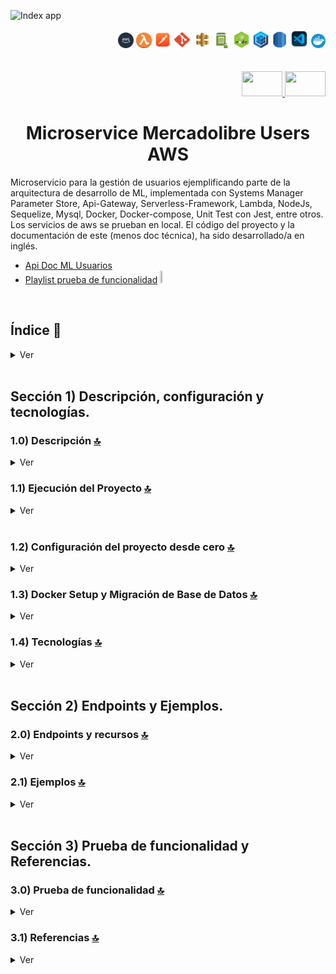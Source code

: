 ![Index app](https://github.com/andresWeitzel/Microservice_Mercadolibre_Users_AWS/blob/master/doc/assets/MicroService_Users_ML.drawio.png)

<div align="right">
  <img width="25" height="25" src="../doc/assets/icons/devops/png/aws.png" />
  <img width="25" height="25" src="../doc/assets/icons/aws/png/lambda.png" />
  <img width="27" height="27" src="../doc/assets/icons/devops/png/postman.png" />
  <img width="29" height="27" src="../doc/assets/icons/devops/png/git.png" />
  <img width="28" height="27" src="../doc/assets/icons/aws/png/api-gateway.png" />
  <img width="27" height="25" src="../doc/assets/icons/aws/png/parameter-store.png" />
  <img width="27" height="27" src="../doc/assets/icons/backend/javascript-typescript/png/nodejs.png" />
  <img width="27" height="27" src="../doc/assets/icons/backend/javascript-typescript/png/sequelize.png" />
  <img width="25" height="27" src="../doc/assets/icons/aws/png/rds.png" />
  <img width="30" height="30" src="../doc/assets/icons/devops/png/vsc.png" />
  <img width="23" height="23" src="../doc/assets/icons/devops/png/docker.png" />
</div> 

<br>

<br>

<div align="right">
  <a href="https://github.com/andresWeitzel/Microservice_Mercadolibre_Users_AWS/blob/master/translation/README.es.md">
    <img width="65" height="40" src="../doc/assets/translation/arg-flag.jpg" />
  </a> 
  <a href="https://github.com/andresWeitzel/Microservice_Mercadolibre_Users_AWS/blob/master/README.md">
    <img width="65" height="40" src="../doc/assets/translation/eeuu-flag.jpg" />
  </a> 
</div>

<div align="center">

# Microservice Mercadolibre Users AWS

</div>  

Microservicio para la gestión de usuarios ejemplificando parte de la arquitectura de desarrollo de ML, implementada con Systems Manager Parameter Store, Api-Gateway, Serverless-Framework, Lambda, NodeJs, Sequelize, Mysql, Docker, Docker-compose, Unit Test con Jest, entre otros. Los servicios de aws se prueban en local. El código del proyecto y la documentación de este (menos doc técnica), ha sido desarrollado/a en inglés.

*   [Api Doc ML Usuarios](https://developers.mercadolibre.com.ar/es_ar/usuarios-y-aplicaciones)
*   [Playlist prueba de funcionalidad](https://www.youtube.com/playlist?list=PLCl11UFjHurB9JzGtm5e8-yp52IcZDs5y) <a href="https://www.youtube.com/watch?v=oLSrmqMq0Zs\&list=PLCl11UFjHurB9JzGtm5e8-yp52IcZDs5y" target="_blank"> <img src="https://github.com/andresWeitzel/Microservice_Mercadolibre_Users_AWS/blob/master/doc/assets/social-networks/yt.png" width="3%" height="3%" /> </a>

<br>

## Índice 📜

<details>
 <summary> Ver </summary>

 <br>

### Sección 1) Descripción, configuración y tecnologías.

*   [1.0) Descripción del Proyecto.](#10-descripción-)
*   [1.1) Ejecución del Proyecto.](#11-ejecución-del-proyecto-)
*   [1.2) Configuración del proyecto desde cero](#12-configuración-del-proyecto-desde-cero-)
*   [1.3) Docker Setup y Migración de Base de Datos](#13-docker-setup-y-migración-de-base-de-datos-)
*   [1.4) Tecnologías.](#14-tecnologías-)

### Sección 2) Endpoints y Ejemplos

*   [2.0) EndPoints y recursos.](#20-endpoints-y-recursos-)
*   [2.1) Ejemplos.](#21-ejemplos-)

### Sección 3) Prueba de funcionalidad y Referencias

*   [3.0) Prueba de funcionalidad.](#30-prueba-de-funcionalidad-)
*   [3.1) Referencias.](#31-referencias-)

<br>

</details>

<br>

## Sección 1) Descripción, configuración y tecnologías.

### 1.0) Descripción [🔝](#índice-)

<details>
  <summary>Ver</summary>

 <br>

### 1.0.0) Descripción General

*   El Microservicio está diseñado bajo la arquitectura MVC. Dicha arquitectura consta y está dividida en la capa de modelo (definición de la tabla user), la capa de servicio (la conexión y transacciones hacia la db con sequelize) y la capa controller (las lambdas implementadas).
*   Cada lambda realiza la comprobación de autenticación de token, las que esperan un evento de tipo body comprueban dichos campos y toda la lógica a realizar se abstrae de la misma para desacoplar funcionalidades junto con bajo acoplamiento.
*   Los endpoints que permiten la devolución de más de un objeto según lógica de búsqueda aplicada se manejan con paginados caso de ser requerido. Se aplica paginación por defecto.

### 1.0.1) Descripción Arquitectura y Funcionamiento

*   La imagen de la arquitectura de aws empleada describe el flujo de funcionamiento del microservicio de forma general. Cualquier petición hacia el microservicio parte desde un cliente (Postman, servidor, etc).
*   `Paso 0` : Dicha solicitud es recibida por el api-gateway y solamente se validará si es que dentro de los encabezados de dicha solicitud se encuentra la x-api-key correcta.
*   `Pasos 1A, 1B, etc` : Todos estos pasos corresponden a un endpoint con su recurso especifico. Por ej. para getAllUsers (1A) es http://localhost:4000/dev/users/list ....revisar dichos endpoints en [sección endpoints](#sección-2-endpoints-y-ejemplos). Cada lambda realiza comprobación de x-api-key y token.
*   `Pasos 2` : Las lambdas realizan las validaciones de las ssm correspondientes con el System Manager Paramater Store.. validan token, valores de conexión con la db etc.
*   `Pasos 3` : Las lambdas realizan las transacciones y operaciones necesarias con la db (Mysql).
*   `Aclaraciones` : Se emula dicho funcionamiento dentro de la misma red y en entorno local con los plugins de serverless correspondientes.

<br>

</details>

### 1.1) Ejecución del Proyecto [🔝](#índice-)

<details>
  <summary>Ver</summary>
<br>

*   Una vez creado un entorno de trabajo a través de algún ide, clonamos el proyecto

```git
git clone https://github.com/andresWeitzel/Microservice_Mercadolibre_Users_AWS
```

*   Nos posicionamos sobre el proyecto

```git
cd 'projectName'
```

*   Instalamos la última versión LTS de [Nodejs(v18)](https://nodejs.org/en/download)
*   Instalamos Serverless Framework de forma global si es que aún no lo hemos realizado

```git
npm install -g serverless
```

*   Verificamos la versión de Serverless instalada

```git
sls -v
```

*   Instalamos todos los paquetes necesarios

```git
npm i
```

*   Asegúrate de tener Docker instalado en tu sistema (para Windows, usa [Docker Desktop](https://www.docker.com/products/docker-desktop/))

*   Inicia y construye el contenedor de MySQL:

```bash
docker-compose up -d
```

*   Verifica que el contenedor esté corriendo:

```bash
docker ps
```

*   Si necesitas resetear la base de datos:

```bash
docker-compose down -v
docker-compose up -d
```

*   Para ver los logs de la base de datos:

```bash
docker-compose logs mysql
```

*   Para acceder directamente a MySQL:

```bash
docker exec -it mercadolibre_users_mysql mysql -u mercadolibre_user -p
```

*   Las variables ssm utilizadas en el proyecto se mantienen para simplificar el proceso de configuración del mismo. Es recomendado agregar el archivo correspondiente (serverless\_ssm.yml) al .gitignore.

*   El script start configurado en el package.json del proyecto, es el encargado de levantar
    *   El plugin de serverless-offline
    *   El plugin remark-lint para archivos .md (se aplica solo el --output para check and autoformat sin terminar el proceso y poder ejecutar el script de serverless)

*   Ejecutamos la app desde terminal.

```git
npm start
```

*   Si se presenta algún mensaje indicando qué el puerto 4000 ya está en uso, podemos terminar todos los procesos dependientes y volver a ejecutar la app

```git
npx kill-port 4000
npm start
```

<br>

</details>
 <br>

### 1.2) Configuración del proyecto desde cero [🔝](#índice-)

<details>
  <summary>Ver</summary>

 <br>

*   Creamos un entorno de trabajo a través de algún ide, luego de crear una carpeta nos posicionamos sobre la misma

```git
cd 'projectName'
```

*   Instalamos la última versión LTS de [Nodejs(v18)](https://nodejs.org/en/download)
*   Instalamos Serverless Framework de forma global si es que aún no lo hemos realizado

```git
npm install -g serverless
```

*   Verificamos la versión de Serverless instalada

```git
sls -v
```

*   Inicializamos un template de serverles

```git
serverless create --template aws-nodejs
```

*   Inicializamos un proyecto npm

```git
npm init -y
```

*   Instalamos serverless offline

```git
npm i serverless-offline --save-dev
```

*   Instalamos serverless ssm

```git
npm i serverless-offline-ssm --save-dev
```

```yml
plugins:
  - serverless-offline-ssm
  - serverless-offline

```

*   Configuraremos un formato estándar de archivos markdown para el proyecto a través de [remark-lint](https://github.com/remarkjs/remark-lint#example-check-markdown-on-the-api)

```git
npm install remark-cli remark-preset-lint-consistent remark-preset-lint-recommended remark-lint-list-item-indent --save-dev

npm install remark-lint-emphasis-marker remark-lint-strong-marker --save-dev

npm install remark-lint-table-cell-padding --save-dev
```

*   Luego agregamos la configuración para los scripts desde el package.json

```json
  "scripts": {
    "check": "remark . --quiet --frail",
    "format": "remark . --quiet --frail --output",
  },
```

*   En mi caso, quiero que se aplique un autoformato por cada ejecución, ejecutamos los scripts juntos(se aplica solo el --output para check and autoformat sin terminar el proceso y poder ejecutar el script de serverless)

```json
  "scripts": {
    "check": "remark . --quiet --frail",
    "format": "remark . --quiet --frail --output",
    "format-md": "remark . --output",
    "serverless-offline": "sls offline start",
    "start": "npm run format-md && npm run serverless-offline"
  },
```

*   Luego agregamos los remark configs, al final, en el package.json

```json
 "remarkConfig": {
    "settings": {
      "emphasis": "*",
      "strong": "*"
    },
    "plugins": [
       "remark-preset-lint-consistent",
      "remark-preset-lint-recommended",
      "remark-lint",
      "remark-lint-table-cell-padding",
      [
        "remark-lint-list-item-indent",
        "tab-size"
      ],
      [
        "remark-lint-emphasis-marker",
        "*"
      ],
      [
        "remark-lint-strong-marker",
        "*"
      ]
    ]
  }
```

*   Para más información al respecto, visitar la [página oficial](https://github.com/remarkjs/remark-lint#example-check-markdown-on-the-api)

*   Las variables ssm utilizadas en el proyecto se mantienen para simplificar el proceso de configuración del mismo. Es recomendado agregar el archivo correspondiente (serverless\_ssm.yml) al .gitignore.

*   El siguiente script (start), configurado en el package.json del proyecto, es el encargado de ejecutar
    *   El plugin de serverless-offline
    *   El plugin remark-lint para archivos .md
    *   Otros.

```json
   "scripts": {
      "serverless-offline": "sls offline start",
        "start": "npm run format-md && npm run serverless-offline",
        "start:dev": "nodemon -e js,ts,yml,json --exec \"sls offline start\"",
        "format-prettier": "prettier --write \"{src,test}/**/*.{js,ts}\"",
        "check": "remark . --quiet --frail",
        "format-remark": "remark . --quiet --frail --output",
        "format-md": "remark . --output",
        "test": "jest --verbose",
        "test:watch": "jest --watch --verbose",
        "test:cov": "jest --coverage --verbose"
   },
```

*   Asegúrate de tener Docker instalado en tu sistema (para Windows, usa [Docker Desktop](https://www.docker.com/products/docker-desktop/))

*   Inicia y construye el contenedor de MySQL:

```bash
docker-compose up -d
```

*   Verifica que el contenedor esté corriendo:

```bash
docker ps
```

*   Si necesitas resetear la base de datos:

```bash
docker-compose down -v
docker-compose up -d
```

*   Para ver los logs de la base de datos:

```bash
docker-compose logs mysql
```

*   Para acceder directamente a MySQL:

```bash
docker exec -it mercadolibre_users_mysql mysql -u mercadolibre_user -p
```

*   Ejecutamos la app desde terminal.

```git
npm start
```

*   Si se presenta algún mensaje indicando qué el puerto 4000 ya está en uso, podemos terminar todos los procesos dependientes y volver a ejecutar la app

```git
npx kill-port 4000
npm start
```

<br>

</details>

### 1.3) Docker Setup y Migración de Base de Datos [🔝](#índice-)

<details>
  <summary>Ver</summary>

<br>

#### 1.3.1) Configuración de Base de Datos con Docker

1.  **Configuración de Docker Compose**
    ```yaml
    version: '3.8'
    services:
      mysql:
        image: mysql:8.0
        container_name: mercadolibre_users_mysql
        environment:
          MYSQL_ROOT_PASSWORD: root
          MYSQL_DATABASE: microdb_mercadolibre
          MYSQL_USER: mercadolibre_user
          MYSQL_PASSWORD: mercadolibre_pass
        ports:
          - "3306:3306"
        volumes:
          - mysql_data:/var/lib/mysql
          - ./init:/docker-entrypoint-initdb.d
        command: --default-authentication-plugin=mysql_native_password
        healthcheck:
          test: ["CMD", "mysqladmin", "ping", "-h", "localhost"]
          interval: 10s
          timeout: 5s
          retries: 5

    volumes:
      mysql_data:
    ```

2.  **Comandos Docker Esenciales**
    ```bash
    # Iniciar el contenedor
    docker-compose up -d

    # Verificar estado
    docker ps

    # Resetear la base de datos
    docker-compose down -v
    docker-compose up -d

    # Ver logs
    docker-compose logs mysql

    # Acceder a MySQL
    docker exec -it mercadolibre_users_mysql mysql -u mercadolibre_user -p
    ```

3.  **Datos de Ejemplo**
    ```sql
    -- Ejemplo de inserción de usuario
    INSERT INTO users (nickname, first_name, last_name, email, identification_type, identification_number, country_id)
    VALUES ('USER123', 'Juan', 'Pérez', 'juan@example.com', 'DNI', '12345678', 'AR');

    -- Ejemplo de inserción de producto
    INSERT INTO products (title, price, currency_id, available_quantity, condition)
    VALUES ('iPhone 12', 999.99, 'USD', 10, 'new');
    ```

#### 1.3.2) Proceso de Migración

1.  **Inicialización de la Base de Datos**
    *   La base de datos se crea automáticamente al iniciar el contenedor
    *   Los scripts de inicialización se ejecutan en orden alfabético
    *   Los datos persisten entre reinicios gracias al volumen Docker

2.  **Estructura de Archivos**
    init/
    ├── 01\_microdb\_mercadolibre\_DDL.sql    # Estructura de tablas
    └── 02\_microdb\_mercadolibre\_DML\_INSERTS.sql  # Datos iniciales

3.  **Consideraciones**
    *   Los datos persisten en el volumen `mysql_data`
    *   Para resetear la base de datos, eliminar el volumen
    *   Las credenciales están en el archivo `docker-compose.yml`

<br>

</details>

### 1.4) Tecnologías [🔝](#índice-)

<details>
  <summary>Ver</summary>

 <br>

| **Tecnologías** | **Versión** | **Finalidad** |\
| ------------- | ------------- | ------------- |
| [SDK](https://www.serverless.com/framework/docs/guides/sdk/) | 4.3.2  | Inyección Automática de Módulos para Lambdas |
| [Serverless Framework Core v3](https://www.serverless.com//blog/serverless-framework-v3-is-live) | 3.23.0 | Core Servicios AWS |
| [Systems Manager Parameter Store (SSM)](https://docs.aws.amazon.com/systems-manager/latest/userguide/systems-manager-parameter-store.html) | 3.0 | Manejo de Variables de Entorno |
| [Jest](https://jestjs.io/) | 29.7 | Framework para pruebas unitarias, integración, etc. |
| [Amazon Api Gateway](https://docs.aws.amazon.com/apigateway/latest/developerguide/welcome.html) | 2.0 | Gestor, Autenticación, Control y Procesamiento de la Api |
| [NodeJS](https://nodejs.org/en/) | 14.18.1  | Librería JS |
| [Sequelize](https://sequelize.org/) | ^6.11.0 | ORM |
| [Mysql](https://www.mysql.com/) | 10.1 | SGDB |
| [XAMPP](https://www.apachefriends.org/es/index.html) | 3.2.2 | Paquete de servidores |
| [VSC](https://code.visualstudio.com/docs) | 1.72.2  | IDE |
| [Postman](https://www.postman.com/downloads/) | 10.11  | Cliente Http |
| [CMD](https://learn.microsoft.com/en-us/windows-server/administration/windows-commands/cmd) | 10 | Símbolo del Sistema para linea de comandos |
| [Git](https://git-scm.com/downloads) | 2.29.1  | Control de Versiones |
| Otros | Otros |

</br>

| **Plugin** |
| -------------  |
| [Serverless Plugin](https://www.serverless.com/plugins/) |
| [serverless-offline](https://www.npmjs.com/package/serverless-offline) |
| [serverless-offline-ssm](https://www.npmjs.com/package/serverless-offline-ssm) |

</br>

| **Extensión** |\
| -------------  |
| Prettier - Code formatter |
| YAML - Autoformatter .yml |
| Error Lens - Identificador de errores |
| Tabnine - IA Code |
| Otros - Otros |

<br>

</details>

<br>

## Sección 2) Endpoints y Ejemplos.

### 2.0) Endpoints y recursos [🔝](#índice-)

<details>
  <summary>Ver</summary>

### Operaciones de tipo GET:

*   http://localhost:4000/dev/v1/test
*   http://localhost:4000/dev/v1/db-connection
*   http://localhost:4000/dev/v1/users/list
*   http://localhost:4000/dev/v1/users/id/{user-id}
*   http://localhost:4000/dev/v1/users/country-id/{country-id}
*   http://localhost:4000/dev/v1/users/email/{email}
*   http://localhost:4000/dev/v1/users/first-name/{first-name}
*   http://localhost:4000/dev/v1/users/identification-number/{ident-number}
*   http://localhost:4000/dev/v1/users/identification-type/{ident-type}
*   http://localhost:4000/dev/v1/users/last-name/{last-name}
*   http://localhost:4000/dev/v1/users/nickname/{nickname}
*   http://localhost:4000/dev/v1/users/creation-date/{creation-date}
*   http://localhost:4000/dev/v1/users/update-date/{update-date}
*   `Todos los endpoints son paginados opcionales menos el /test, /db-connection y /id/{user-id}`

### Operaciones de tipo POST:

*   http://localhost:4000/dev/v1/users/add-user/

### Operaciones de tipo PUT:

*   http://localhost:4000/dev/v1/users/update-user/{user-id}

### Operaciones de tipo DELETE:

*   http://localhost:4000/dev/v1/users/delete-user/{user-id}

### Aclaraciones

*   {valor-requerido}
*   Paginado por defecto : ?page=0\&limit=5
*   Paginado opcional : ?page={nro}\&limit={nro}

<br>

</details>

### 2.1) Ejemplos [🔝](#índice-)

<details>
  <summary>Ver</summary>
<br>

#### 2.1.0) Variables en Postman

| **Variable** | **Valor Inicial** | **Valor Actual** |
|-------------|------------------|------------------|
| base\_url | http://localhost:4000/dev/ | http://localhost:4000/dev/ |
| x-api-key | f98d8cd98h73s204e3456998ecl9427j | f98d8cd98h73s204e3456998ecl9427j |
| bearer\_token | Bearer eyJhbGciOiJIUzI1NiIsInR5cCI6IkpXVCJ9... | Bearer eyJhbGciOiJIUzI1NiIsInR5cCI6IkpXVCJ9... |

<br>

#### 2.1.1) Operaciones de tipo GET

##### Conexión base de datos

###### Request (GET)

```bash
curl --location 'http://localhost:4000/dev/v1/db-connection' \
--header 'Authorization: Bearer eyJhbGciOiJIUzI1NiIsInR5cCI6IkpXVCJ9...' \
--header 'Content-Type: application/json' \
--header 'x-api-key: f98d8cd98h73s204e3456998ecl9427j' \
--data ''
```

###### Response (200 OK)

```json
{
    "message": "Connection has been established successfully."
}
```

###### Response (400 Bad Request)

```json
{
    "message": "Bad request, check missing or malformed headers"
}
```

###### Response (401 Unauthorized)

```json
{
    "message": "Not authenticated, check x_api_key and Authorization"
}
```

###### Response (500 Internal Server Error)

```json
{
    "message": "Error in connection lambda. Caused by Error: throw a new error to check for the exception caught by lambda"
}
```

<br>

##### Obtener Usuarios paginados

###### Request (GET)

```bash
curl --location 'http://localhost:4000/dev/v1/users/list?page=0&limit=2' \
--header 'Authorization: Bearer eyJhbGciOiJIUzI1NiIsInR5cCI6IkpXVCJ9...' \
--header 'Content-Type: application/json' \
--header 'x-api-key: f98d8cd98h73s204e3456998ecl9427j' \
--data ''
```

###### Response (200 OK)

```json
{
    "message": [
        {
            "id": 3,
            "nickname": "HECTOR SS G",
            "first_name": "Hector",
            "last_name": "Gomez",
            "email": "hectorGomez78@gmail.com",
            "identification_type": "DNI",
            "identification_number": "2172265827",
            "country_id": "AR",
            "creation_date": "2023-03-20 21:02:33",
            "update_date": "2023-03-20 21:02:33"
        },
        {
            "id": 4,
            "nickname": "GABRIELA JIMENEZ",
            "first_name": "Gabriela",
            "last_name": "Jimenez",
            "email": "gabriela.consultas@hotmail.com",
            "identification_type": "DNI",
            "identification_number": "410871223",
            "country_id": "AR",
            "creation_date": "2023-03-20 21:02:33",
            "update_date": "2023-03-20 21:02:33"
        }
    ]
}
```

###### Response (400 Bad Request)

```postman
{
    "message": "Bad request, check missing or malformed headers"
}
```

###### Response (400 Bad Request)

```postman
{
    "message": "Bad request, could not get the paginated list of users."
}
```

###### Response (401 Unauthorized)

```postman
{
    "message": "Not authenticated, check x_api_key and Authorization"
}
```

###### Response (500 Internal Server Error)

```postman
{
    "message": "ECONNREFUSED. An error has occurred with the connection or query to the database. Verify that it is active or available"
}
```

###### Response (500 Internal Server Error)

```postman
{
    "message": "ERROR. An error has occurred in the process operations and queries with the database Caused by SequelizeConnectionRefusedError: connect ECONNREFUSED 127.0.0.1:3306."
}
```

###### Response (500 Internal Server Error)

```postman
{
    "message": "Error in getAll lambda. Caused by Error: throw a new error to check for the exception caught by lambda"
}
```

###### Other responses

<br>

### Obtener un Usuario según su id

#### Request (GET) | Code Snippet

```postman
curl --location 'http://localhost:4000/dev/v1/users/id/4' \
--header 'Authorization: Bearer eyJhbGciOiJIUzI1NiIsInR5cCI6IkpXVCJ9.eyJzdWIiOiIxMjM0NTY3ODkwIiwibmFtZSI6IkpvaG4gRG9lIiwiaWF0IjoxNTE2MjM5MDIyfQ.SflKxwRJSMeKKF2QT4fwpMeJf36POk6yJV_adQssw5c' \
--header 'Content-Type: application/json' \
--header 'x-api-key: f98d8cd98h73s204e3456998ecl9427j'
```

#### Response (200 OK)

```postman
{
    "message": {
        "id": 4,
        "nickname": "GABRIELA JIMENEZ",
        "first_name": "Gabriela",
        "last_name": "Jimenez",
        "email": "gabriela.consultas@hotmail.com",
        "identification_type": "DNI",
        "identification_number": "410871223",
        "country_id": "AR",
        "creation_date": "2023-03-20 21:02:33",
        "update_date": "2023-03-20 21:02:33"
    }
}
```

#### Response (400 Bad Request)

```postman
{
    "message": "Bad request, check missing or malformed headers"
}
```

#### Response (400 Bad Request)

```postman
{
    "message": "Bad request, could not fetch user based on id."
}
```

#### Response (400 Bad Request)

```postman
{
    "message": "Bad request, the id passed as a parameter is not valid."
}
```

#### Response (401 Unauthorized)

```postman
{
    "message": "Not authenticated, check x_api_key and Authorization"
}
```

#### Response (500 Internal Server Error)

```postman
{
    "message": "ECONNREFUSED. An error has occurred with the connection or query to the database. Verify that it is active or available"
}
```

#### Response (500 Internal Server Error)

```postman
{
    "message": "ERROR. An error has occurred in the process operations and queries with the database Caused by SequelizeConnectionRefusedError: connect ECONNREFUSED 127.0.0.1:3306."
}
```

#### Response (500 Internal Server Error)

```postman
{
    "message": "Error in getById lambda. Caused by Error: throw a new error to check for the exception caught by lambda"
}
```

#### Other responses

<br>

### Obtener listado paginado de Usuarios según su country-id

#### Request (GET) | Code Snippet

```postman
curl --location 'http://localhost:4000/dev/v1/users/country-id/AR?page=0&limit=3' \
--header 'Authorization: Bearer eyJhbGciOiJIUzI1NiIsInR5cCI6IkpXVCJ9.eyJzdWIiOiIxMjM0NTY3ODkwIiwibmFtZSI6IkpvaG4gRG9lIiwiaWF0IjoxNTE2MjM5MDIyfQ.SflKxwRJSMeKKF2QT4fwpMeJf36POk6yJV_adQssw5c' \
--header 'Content-Type: application/json' \
--header 'x-api-key: f98d8cd98h73s204e3456998ecl9427j' \
--data ''
```

#### Response

```postman
{
    "message": [
        {
            "id": 3,
            "nickname": "HECTOR SS G",
            "first_name": "Hector",
            "last_name": "Gomez",
            "email": "hectorGomez78@gmail.com",
            "identification_type": "DNI",
            "identification_number": "2172265827",
            "country_id": "AR",
            "creation_date": "2023-03-20 21:02:33",
            "update_date": "2023-03-20 21:02:33"
        },
        {
            "id": 4,
            "nickname": "GABRIELA JIMENEZ",
            "first_name": "Gabriela",
            "last_name": "Jimenez",
            "email": "gabriela.consultas@hotmail.com",
            "identification_type": "DNI",
            "identification_number": "410871223",
            "country_id": "AR",
            "creation_date": "2023-03-20 21:02:33",
            "update_date": "2023-03-20 21:02:33"
        },
        {
            "id": 5,
            "nickname": "GUSTA G K",
            "first_name": "Gustavo",
            "last_name": "Gomez",
            "email": "gustavo_andaluz@gmail.com",
            "identification_type": "PASAPORTE",
            "identification_number": "748000221",
            "country_id": "AR",
            "creation_date": "2023-03-20 21:02:33",
            "update_date": "2023-03-20 21:02:33"
        }
    ]
}
```

#### Response (400 Bad Request)

```postman
{
    "message": "Bad request, check missing or malformed headers"
}
```

#### Response (400 Bad Request)

```postman
{
    "message": "Bad request, could not get paginated list of users according to country id. Try again."
}
```

#### Response (400 Bad Request)

```postman
{
    "message": "Bad request, the country id passed as a parameter is not valid."
}
```

#### Response (401 Unauthorized)

```postman
{
    "message": "Not authenticated, check x_api_key and Authorization"
}
```

#### Response (500 Internal Server Error)

```postman
{
    "message": "ECONNREFUSED. An error has occurred with the connection or query to the database. Verify that it is active or available"
}
```

#### Response (500 Internal Server Error)

```postman
{
    "message": "ERROR. An error has occurred in the process operations and queries with the database Caused by SequelizeConnectionRefusedError: connect ECONNREFUSED 127.0.0.1:3306."
}
```

#### Response (500 Internal Server Error)

```postman
{
    "message": "Error in getLikeCountryId lambda. Caused by Error: throw a new error to check for the exception caught by lambda"
}
```

#### Other responses

<br>

*   OTHER GET OPERATIONS (SEE POSTMAN COLLECTION)

### 2.1.2) Operaciones de tipo POST

### Agregar un Usuario

#### Request (POST) | Code snippet

```postman
curl --location 'http://localhost:4000/dev/v1/users/add-user/' \
--header 'Authorization: Bearer eyJhbGciOiJIUzI1NiIsInR5cCI6IkpXVCJ9.eyJzdWIiOiIxMjM0NTY3ODkwIiwibmFtZSI6IkpvaG4gRG9lIiwiaWF0IjoxNTE2MjM5MDIyfQ.SflKxwRJSMeKKF2QT4fwpMeJf36POk6yJV_adQssw5c' \
--header 'Content-Type: application/json' \
--header 'x-api-key: f98d8cd98h73s204e3456998ecl9427j' \
--data-raw '   {
            "nickname": "VALE18BNX",
            "first_name": "Valeria",
            "last_name": "Castro",
            "email": "vale_18_nnbs@gmail.com",
            "identification_type": "DNI",
            "identification_number": "3987261233",
            "country_id": "AR12"
        }'
```

#### Response (200 OK)

```postman
{
    "message": {
        "id": null,
        "nickname": "VALE18BNX",
        "first_name": "Valeria",
        "last_name": "Castro",
        "email": "vale_18_nnbs@gmail.com",
        "identification_type": "DNI",
        "identification_number": "3987261233",
        "country_id": "AR12",
        "creation_date": "2023-06-28T16:46:31.000Z",
        "update_date": "2023-06-28T16:46:31.000Z"
    }
}
```

#### Response (400 Bad Request)

```postman
{
    "message": "Bad request, check missing or malformed headers"
}
```

#### Response (400 Bad Request)

```postman
{
    "message": "Bad request, check request attributes. Missing or incorrect. CHECK: nickname, first_name and last_name (required|string|minLength:4|maxLength:50), email (required|string|minLength:10|maxLength:100), identification_type and identification_number (required|string|minLength:6|maxLength:20), country_id (required|string|minLength:2|maxLength:5)"
}
```

#### Response (400 Bad Request)

```postman
{
    "message": "Bad request, could not add user.CHECK: The first_name next together the last_name should be uniques. The identification_type next together the identification_number should be uniques."
}
```

#### Response (401 Unauthorized)

```postman
{
    "message": "Not authenticated, check x_api_key and Authorization"
}
```

#### Response (500 Internal Server Error)

```postman
{
    "message": "ECONNREFUSED. An error has occurred with the connection or query to the database. CHECK: The first_name next together the last_name should be uniques. The identification_type next together the identification_number should be uniques."
}
```

#### Response (500 Internal Server Error)

```postman
{
    "message": "ERROR. An error has occurred in the process operations and queries with the database Caused by SequelizeConnectionRefusedError: connect ECONNREFUSED 127.0.0.1:3306."
}
```

#### Response (500 Internal Server Error)

```postman
{
    "message": "Error in addUser lambda. Caused by Error: throw a new error to check for the exception caught by lambda"
}
```

#### Other responses

<br>

### 2.1.3) Operaciones de tipo PUT

### Editar un Usuario

#### Request (PUT) | Code

```postman
curl --location --request PUT 'http://localhost:4000/dev/v1/users/update-user/26' \
--header 'Authorization: Bearer eyJhbGciOiJIUzI1NiIsInR5cCI6IkpXVCJ9.eyJzdWIiOiIxMjM0NTY3ODkwIiwibmFtZSI6IkpvaG4gRG9lIiwiaWF0IjoxNTE2MjM5MDIyfQ.SflKxwRJSMeKKF2QT4fwpMeJf36POk6yJV_adQssw5c' \
--header 'Content-Type: application/json' \
--header 'x-api-key: f98d8cd98h73s204e3456998ecl9427j' \
--data-raw '     {
            "nickname": "VALE18BNX EDITED",
            "first_name": "Valeria EDITED",
            "last_name": "Castro",
            "email": "vale_18_nnbs@gmail.com",
            "identification_type": "DNI",
            "identification_number": "3987261233",
            "country_id": "AR12",
            "creation_date": "2023-06-28 16:46:31",
            "update_date": "2023-06-28 16:46:31"
        }'
```

#### Response (200 OK)

```postman
{
    "message": {
        "id": 26,
        "nickname": "VALE18BNX EDITED",
        "first_name": "Valeria EDITED",
        "last_name": "Castro",
        "email": "vale_18_nnbs@gmail.com",
        "identification_type": "DNI",
        "identification_number": "3987261233",
        "country_id": "AR12",
        "creation_date": "2023-06-28 19:46:31",
        "update_date": "2023-06-28 16:53:17"
    }
}
```

#### Response (400 Bad Request)

```postman
{
    "message": "Bad request, check missing or malformed headers"
}
```

#### Response (400 Bad Request)

```postman
{
    "message": "Bad request, check request attributes and object to update"
}
```

#### Response (400 Bad Request)

```postman
{
    "message": "Bad request, could not add user.CHECK: The first_name next together the last_name should be uniques. The identification_type next together the identification_number should be uniques."
}
```

#### Response (401 Unauthorized)

```postman
{
    "message": "Not authenticated, check x_api_key and Authorization"
}
```

#### Response (500 Internal Server Error)

```postman
{
    "message": "ECONNREFUSED. An error has occurred with the connection or query to the database. CHECK: The first_name next together the last_name should be uniques. The identification_type next together the identification_number should be uniques."
}
```

#### Response (500 Internal Server Error)

```postman
{
    "message": "ERROR. An error has occurred in the process operations and queries with the database Caused by SequelizeConnectionRefusedError: connect ECONNREFUSED 127.0.0.1:3306."
}
```

#### Response (500 Internal Server Error)

```postman
{
    "message": "Error in updateUser lambda. Caused by Error: throw a new error to check for the exception caught by lambda"
}
```

<br>

### 2.1.4) Operaciones de tipo DELETE

### Eliminar un Usuario

#### Request (DELETE) | Code snippet

```postman
curl --location --request DELETE 'http://localhost:4000/dev/v1/users/delete-user/26' \
--header 'Authorization: Bearer eyJhbGciOiJIUzI1NiIsInR5cCI6IkpXVCJ9.eyJzdWIiOiIxMjM0NTY3ODkwIiwibmFtZSI6IkpvaG4gRG9lIiwiaWF0IjoxNTE2MjM5MDIyfQ.SflKxwRJSMeKKF2QT4fwpMeJf36POk6yJV_adQssw5c' \
--header 'Content-Type: application/json' \
--header 'x-api-key: f98d8cd98h73s204e3456998ecl9427j' \
--data ''
```

#### Response (200 OK)

```postman
{
    "message": "User has been deleted successfully."
}
```

#### Response (400 Bad Request)

```postman
{
    "message": "Bad request, check missing or malformed headers"
}
```

#### Response (400 Bad Request)

```postman
{
    "message": "Bad request, a non-existent user cannot be deleted. Operation not allowed"
}
```

#### Response (401 Unauthorized)

```postman
{
    "message": "Not authenticated, check x_api_key and Authorization"
}
```

#### Response (500 Internal Server Error)

```postman
{
    "message": "ECONNREFUSED. An error has occurred with the connection or query to the database. CHECK: The first_name next together the last_name should be uniques. The identification_type next together the identification_number should be uniques."
}
```

#### Response (500 Internal Server Error)

```postman
{
    "message": "ERROR. An error has occurred in the process operations and queries with the database Caused by SequelizeConnectionRefusedError: connect ECONNREFUSED 127.0.0.1:3306."
}
```

#### Response (500 Internal Server Error)

```postman
{
    "message": "Error in deleteUser lambda. Caused by Error: throw a new error to check for the exception caught by lambda"
}
```

<br>

</details>

<br>

## Sección 3) Prueba de funcionalidad y Referencias.

### 3.0) Prueba de funcionalidad [🔝](#índice-)

<details>
  <summary>Ver</summary>

<br>

#### Tipos de Operaciones | [Ver](https://www.youtube.com/playlist?list=PLCl11UFjHurB9JzGtm5e8-yp52IcZDs5y)

![Index app](https://github.com/andresWeitzel/Microservice_Mercadolibre_Users_AWS/blob/master/doc/assets/playlist.png)

<br>

</details>

### 3.1) Referencias [🔝](#índice-)

<details>
  <summary>Ver</summary>

 <br>

#### Servicios y Herramientas AWS

*   [Documentación de AWS Lambda](https://docs.aws.amazon.com/lambda/latest/dg/welcome.html)
*   [Mejores Prácticas de API Gateway](https://docs.aws.amazon.com/apigateway/latest/developerguide/best-practices.html)
*   [Systems Manager Parameter Store](https://docs.aws.amazon.com/systems-manager/latest/userguide/systems-manager-parameter-store.html)
*   [Documentación de Amazon RDS](https://docs.aws.amazon.com/AmazonRDS/latest/UserGuide/Welcome.html)
*   [AWS CloudWatch Logs](https://docs.aws.amazon.com/AmazonCloudWatch/latest/logs/WhatIsCloudWatchLogs.html)
*   [Mejores Prácticas de AWS IAM](https://docs.aws.amazon.com/IAM/latest/UserGuide/best-practices.html)

#### Framework Serverless

*   [Documentación del Framework Serverless](https://www.serverless.com/framework/docs)
*   [Plugins del Framework Serverless](https://www.serverless.com/plugins)
*   [Plugin Serverless Offline](https://www.serverless.com/plugins/serverless-offline)
*   [Plugin Serverless SSM](https://www.serverless.com/plugins/serverless-offline-ssm)
*   [Documentación OpenAPI con Serverless](https://www.serverless.com/plugins/serverless-openapi-documentation)
*   [Auto Swagger con Serverless](https://www.npmjs.com/package/serverless-auto-swagger)

#### Base de Datos y ORM

*   [Documentación de Sequelize](https://sequelize.org/docs/v6/)
*   [Documentación de MySQL](https://dev.mysql.com/doc/)
*   [Imagen Docker de MySQL](https://hub.docker.com/_/mysql)
*   [Documentación de Docker Compose](https://docs.docker.com/compose/)
*   [Migraciones con Sequelize](https://sequelize.org/docs/v6/other-topics/migrations/)
*   [Asociaciones con Sequelize](https://sequelize.org/docs/v6/core-concepts/assocs/)

#### Testing y Desarrollo

*   [Documentación de Jest](https://jestjs.io/docs/getting-started)
*   [Documentación de Node.js](https://nodejs.org/en/docs/)
*   [Documentación de Postman](https://learning.postman.com/docs/getting-started/introduction/)
*   [Documentación de VS Code](https://code.visualstudio.com/docs)
*   [Documentación de Git](https://git-scm.com/doc)
*   [Documentación de Docker Desktop](https://docs.docker.com/desktop/)

#### Diseño de API y Mejores Prácticas

*   [Mejores Prácticas REST API](https://restfulapi.net/)
*   [Mejores Prácticas de Seguridad API](https://owasp.org/www-project-api-security/)
*   [Especificación OpenAPI](https://swagger.io/specification/)
*   [Mejores Prácticas de Documentación API](https://idratherbewriting.com/learnapidoc/)
*   [Códigos de Estado HTTP](https://developer.mozilla.org/en-US/docs/Web/HTTP/Status)

#### API de Mercadolibre

*   [Documentación de la API de Mercadolibre](https://developers.mercadolibre.com.ar/es_ar/api-docs)
*   [API de Usuarios de Mercadolibre](https://developers.mercadolibre.com.ar/es_ar/usuarios-y-aplicaciones)
*   [API de Productos de Mercadolibre](https://developers.mercadolibre.com.ar/es_ar/productos)
*   [Autenticación de Mercadolibre](https://developers.mercadolibre.com.ar/es_ar/autenticacion-y-autorizacion)

#### Herramientas y Recursos de Desarrollo

*   [Herramienta de Diseño AWS (draw.io)](https://app.diagrams.net/?splash=0\&libs=aws4)
*   [Ejemplos de Colecciones Postman](https://www.postman.com/collection/)
*   [Extensiones VS Code para AWS](https://aws.amazon.com/visualstudiocode/)
*   [Docker Hub](https://hub.docker.com/)
*   [GitHub Actions](https://docs.github.com/en/actions)
*   [Mejores Prácticas de Node.js](https://github.com/goldbergyoni/nodebestpractices)

#### Comunidad y Recursos de Aprendizaje

*   [AWS Community Builders](https://aws.amazon.com/developer/community/community-builders/)
*   [Foro del Framework Serverless](https://forum.serverless.com/)
*   [Stack Overflow](https://stackoverflow.com/questions/tagged/aws-lambda)
*   [Canal de YouTube de AWS](https://www.youtube.com/user/AmazonWebServices)
*   [YouTube del Framework Serverless](https://www.youtube.com/c/Serverless)
*   [Blog de Desarrolladores de Mercadolibre](https://developers.mercadolibre.com.ar/blog)

<br>

</details>

